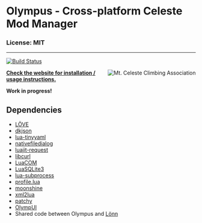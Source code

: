 # Olympus - Cross-platform Celeste Mod Manager

### License: MIT

----

[![Build Status](https://dev.azure.com/EverestAPI/Olympus/_apis/build/status/EverestAPI.Olympus?branchName=main)](https://dev.azure.com/EverestAPI/Olympus/_build?definitionId=4)

<a href="https://discord.gg/6qjaePQ"><img align="right" alt="Mt. Celeste Climbing Association" src="https://discordapp.com/api/guilds/403698615446536203/embed.png?style=banner2" /></a>

[**Check the website for installation / usage instructions.**](https://everestapi.github.io/)

**Work in progress!**

## Dependencies
- [LÖVE](https://love2d.org/)
- [dkjson](https://github.com/LuaDist/dkjson)
- [lua-tinyyaml](https://github.com/peposso/lua-tinyyaml)
- [nativefiledialog](https://github.com/Vexatos/nativefiledialog/tree/master/lua)
- [luajit-request](https://github.com/LPGhatguy/luajit-request)
- [libcurl](https://curl.haxx.se/libcurl/)
- [LuaCOM](https://github.com/davidm/luacom)
- [LuaSQLite3](http://lua.sqlite.org/index.cgi/home)
- [lua-subprocess](https://github.com/0x0ade/lua-subprocess)
- [profile.lua](https://bitbucket.org/itraykov/profile.lua/src/master/)
- [moonshine](https://github.com/vrld/moonshine)
- [xml2lua](https://github.com/manoelcampos/xml2lua)
- [patchy](https://github.com/excessive/patchy)
- [OlympUI](https://github.com/EverestAPI/OlympUI)
- Shared code between Olympus and [Lönn](https://github.com/CelestialCartographers/Loenn)

